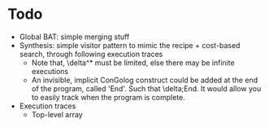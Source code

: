 # Todo

- Global BAT: simple merging stuff
- Synthesis: simple visitor pattern to mimic the recipe + cost-based search, through following execution traces
	- Note that, \delta^* must be limited, else there may be infinite executions
	- An invisible, implicit ConGolog construct could be added at the end of the program, called 'End'. Such that \delta;End. It would allow you to easily track when the program is complete.
- Execution traces
	- Top-level array